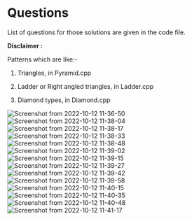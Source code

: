 # Questions

List of questions for those solutions are given in the code file.

  

**Disclaimer :**

Patterns which are like:-

1. Triangles, in Pyramid.cpp

2. Ladder or Right angled triangles, in Ladder.cpp

3. Diamond types, in Diamond.cpp

![Screenshot from 2022-10-12 11-36-50](https://user-images.githubusercontent.com/78020902/195263207-76d2446d-3a32-4971-961c-78377cf43942.png)
![Screenshot from 2022-10-12 11-38-04](https://user-images.githubusercontent.com/78020902/195263259-d6de6c7c-b015-4062-8f8e-9276f2c282d6.png)
![Screenshot from 2022-10-12 11-38-17](https://user-images.githubusercontent.com/78020902/195263295-512306d1-82cf-4895-b359-cd033cedfc01.png)
![Screenshot from 2022-10-12 11-38-33](https://user-images.githubusercontent.com/78020902/195263331-c1008479-86f3-4b7a-9a38-0423f9542c47.png)
![Screenshot from 2022-10-12 11-38-48](https://user-images.githubusercontent.com/78020902/195263369-0841ff8f-e4a7-47f8-b58c-7c11de28f0c2.png)
![Screenshot from 2022-10-12 11-39-02](https://user-images.githubusercontent.com/78020902/195263417-7c03af6f-df65-4014-97d3-dba4966e77cc.png)
![Screenshot from 2022-10-12 11-39-15](https://user-images.githubusercontent.com/78020902/195263452-4c4e1ac6-d30b-407d-9941-5cdadb255ed3.png)
![Screenshot from 2022-10-12 11-39-27](https://user-images.githubusercontent.com/78020902/195263486-1dccd5ae-fce7-443a-b648-ee5cf3da95d1.png)
![Screenshot from 2022-10-12 11-39-42](https://user-images.githubusercontent.com/78020902/195263524-c7ff059e-448b-4ec2-932e-7c104197f046.png)
![Screenshot from 2022-10-12 11-39-58](https://user-images.githubusercontent.com/78020902/195263559-4b990411-7c23-4e71-a4b7-b35e1b119119.png)
![Screenshot from 2022-10-12 11-40-15](https://user-images.githubusercontent.com/78020902/195263594-8b8bb8d3-9306-4f03-bfbd-0320651f0223.png)
![Screenshot from 2022-10-12 11-40-35](https://user-images.githubusercontent.com/78020902/195263646-fc1082c3-13ef-468e-ae53-a6971d0762fe.png)
![Screenshot from 2022-10-12 11-40-48](https://user-images.githubusercontent.com/78020902/195263684-d718ba5b-32b6-49bb-ae4d-6b78b4010989.png)
![Screenshot from 2022-10-12 11-41-17](https://user-images.githubusercontent.com/78020902/195263758-e0e60a77-b5c2-4fbd-84bf-5e94feb51800.png)
